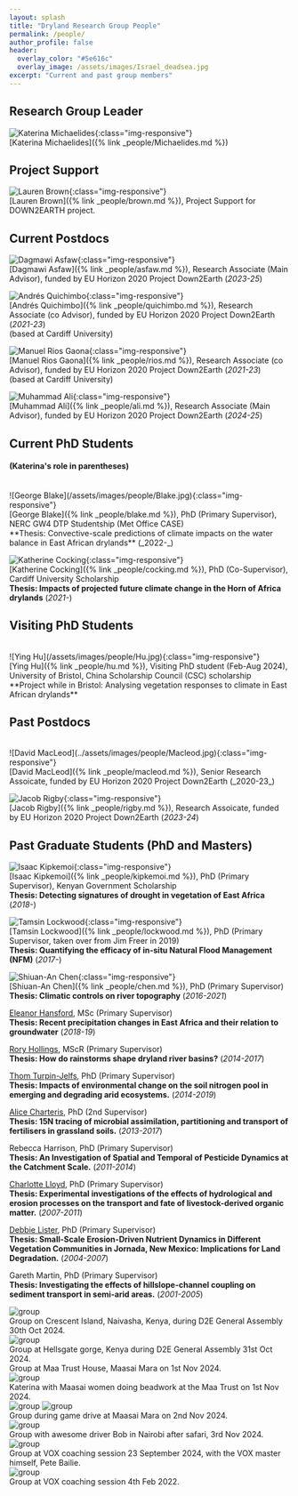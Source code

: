 ```yaml
---
layout: splash
title: "Dryland Research Group People"
permalink: /people/
author_profile: false
header:
  overlay_color: "#5e616c"
  overlay_image: /assets/images/Israel_deadsea.jpg
excerpt: "Current and past group members"
---
```


## Research Group Leader

![Katerina Michaelides](/assets/images/people/Michaelides.jpg){:class="img-responsive"}<br>
[Katerina Michaelides]({% link _people/Michaelides.md %})

## Project Support

![Lauren Brown](../assets/images/people/Brown.jpg){:class="img-responsive"}<br>
[Lauren Brown]({% link _people/brown.md %}), Project Support for DOWN2EARTH project. <br>

## Current Postdocs

![Dagmawi Asfaw](../assets/images/people/Asfaw.jpg){:class="img-responsive"}<br>
[Dagmawi Asfaw]({% link _people/asfaw.md %}), Research Associate (Main Advisor), funded by EU Horizon 2020 Project Down2Earth (_2023-25_) <br>

![Andrés Quichimbo](/assets/images/people/Quichimbo.jpg){:class="img-responsive"}<br>
[Andrés Quichimbo]({% link _people/quichimbo.md %}), Research Associate (co Advisor), funded by EU Horizon 2020 Project Down2Earth (_2021-23_) <br> (based at Cardiff University)

![Manuel Rios Gaona](/assets/images/people/Rios.jpg){:class="img-responsive"}<br>
[Manuel Rios Gaona]({% link _people/rios.md %}), Research Associate (co Advisor), funded by EU Horizon 2020 Project Down2Earth (_2021-23_) <br> (based at Cardiff University)

![Muhammad Ali](../assets/images/people/Ali.jpg){:class="img-responsive"}<br>
[Muhammad Ali]({% link _people/ali.md %}), Research Associate (Main Advisor), funded by EU Horizon 2020 Project Down2Earth (_2024-25_) <br>

## Current PhD Students 
#### (Katerina's role in parentheses)

<br>
![George Blake](/assets/images/people/Blake.jpg){:class="img-responsive"}<br>
[George Blake]({% link _people/blake.md %}), PhD (Primary Supervisor), NERC GW4 DTP Studentship (Met Office CASE) <br>
**Thesis: Convective-scale predictions of climate impacts on the water balance in East African drylands** (_2022-_)

![Katherine Cocking](/assets/images/people/Cocking.jpg){:class="img-responsive"}<br>
[Katherine Cocking]({% link _people/cocking.md %}), PhD (Co-Supervisor), Cardiff University Scholarship <br>
**Thesis: Impacts of projected future climate change in the Horn of Africa drylands** (_2021-_)

## Visiting PhD Students

<br>
![Ying Hu](/assets/images/people/Hu.jpg){:class="img-responsive"}<br>
[Ying Hu]({% link _people/hu.md %}), Visiting PhD student (Feb-Aug 2024), University of Bristol, China Scholarship Council (CSC) scholarship <br>
**Project while in Bristol: Analysing vegetation responses to climate in East African drylands**


## Past Postdocs

<br>
![David MacLeod](../assets/images/people/Macleod.jpg){:class="img-responsive"}<br>
[David MacLeod]({% link _people/macleod.md %}), Senior Research Assoicate, funded by EU Horizon 2020 Project Down2Earth (_2020-23_) <br>

![Jacob Rigby](../assets/images/people/Rigby.jpg){:class="img-responsive"}<br>
[Jacob Rigby]({% link _people/rigby.md %}), Research Assoicate, funded by EU Horizon 2020 Project Down2Earth (_2023-24_) <br>

   
## Past Graduate Students (PhD and Masters)

![Isaac Kipkemoi](/assets/images/people/Kipkemoi.jpg){:class="img-responsive"}<br>
[Isaac Kipkemoi]({% link _people/kipkemoi.md %}), PhD (Primary Supervisor), Kenyan Government Scholarship <br>
**Thesis: Detecting signatures of drought in vegetation of East Africa** (_2018-_)

![Tamsin Lockwood](/assets/images/people/Lockwood.jpg){:class="img-responsive"}<br>
[Tamsin Lockwood]({% link _people/lockwood.md %}), PhD (Primary Supervisor, taken over from Jim Freer in 2019) <br>
**Thesis: Quantifying the efficacy of in-situ Natural Flood Management (NFM)** (_2017-_)

![Shiuan-An Chen](/assets/images/people/Chen.jpg){:class="img-responsive"}<br>
[Shiuan-An Chen]({% link _people/chen.md %}), PhD (Primary Supervisor) <br>
**Thesis: Climatic controls on river topography** (_2016-2021_)

[Eleanor Hansford](https://www.linkedin.com/in/eleanorhansford/?originalSubdomain=uk), MSc (Primary Supervisor) <br> 
**Thesis: Recent precipitation changes in East Africa and their relation to groundwater** (_2018-19_)

[Rory Hollings](https://www.linkedin.com/in/rory-hollings-piema-assocrtpi-6a2712146/?originalSubdomain=uk), MScR (Primary Supervisor) <br>
**Thesis: How do rainstorms shape dryland river basins?** (_2014-2017_)

[Thom Turpin-Jelfs](http://www.bristol.ac.uk/geography/people/thomas-c-turpin-jelfs/index.html), PhD (Primary Supervisor) <br>
**Thesis: Impacts of environmental change on the soil nitrogen pool in emerging and degrading arid ecosystems.** (_2014-2019_)

[Alice Charteris](https://repository.rothamsted.ac.uk/staff/84218/alice-charteris), PhD (2nd Supervisor) <br>
**Thesis: 15N tracing of microbial assimilation, partitioning and transport of fertilisers in grassland soils.** (_2013-2017_)

Rebecca Harrison, PhD (Primary Supervisor) <br>
**Thesis: An Investigation of Spatial and Temporal of Pesticide Dynamics at the Catchment Scale.** (_2011-2014_)

[Charlotte Lloyd](http://www.bris.ac.uk/chemistry/people/charlotte-e-lloyd/index.html), PhD (Primary Supervisor) <br>
**Thesis: Experimental investigations of the effects of hydrological and erosion processes on the transport and fate of livestock-derived organic matter.** (_2007-2011_)

[Debbie Lister](https://www.eunomia.co.uk/person/dr-debbie-fletcher/), PhD (Primary Supervisor) <br>
**Thesis: Small-Scale Erosion-Driven Nutrient Dynamics in Different Vegetation Communities in Jornada, New Mexico: Implications for Land Degradation.** (_2004-2007_)

Gareth Martin, PhD (Primary Supervisor) <br>
**Thesis: Investigating the effects of hillslope-channel coupling on sediment transport in semi-arid areas.** (_2001-2005_)

<image src="/assets/images/Group_photo_CrescentIsland_30_10_24.jpg" alt="group">
<figcaption>Group on Crescent Island, Naivasha, Kenya, during D2E General Assembly 30th Oct 2024.</figcaption>

<image src="/assets/images/Group_photo_Hellsgate_31_10_24.jpg" alt="group">
<figcaption>Group at Hellsgate gorge, Kenya during D2E General Assembly 31st Oct 2024.</figcaption>

<figcaption>Group at Maa Trust House, Maasai Mara on 1st Nov 2024.</figcaption>
<image src="/assets/images/Group_photo_Maa_1_11_24.jpg" alt="group">

<figcaption>Katerina with Maasai women doing beadwork at the Maa Trust on 1st Nov 2024.</figcaption>
<image src="/assets/images/Mara_image.jpg" alt="group">

<image src="/assets/images/Group_photo_Mara_2_11_24.jpg" alt="group">
<figcaption>Group during game drive at Maasai Mara on 2nd Nov 2024.</figcaption>

<image src="/assets/images/Group_photo_Bob_3_11_24.jpg" alt="group">
<figcaption>Group with awesome driver Bob in Nairobi after safari, 3rd Nov 2024.</figcaption>

<image src="/assets/images/Group_photo_VOX_23_9_24_vox.jpg" alt="group">
<figcaption>Group at VOX coaching session 23 September 2024, with the VOX master himself, Pete Bailie.</figcaption>

<image src="/assets/images/Group_photo_4_2_22_vox.jpg" alt="group">
<figcaption>Group at VOX coaching session 4th Feb 2022.</figcaption>


